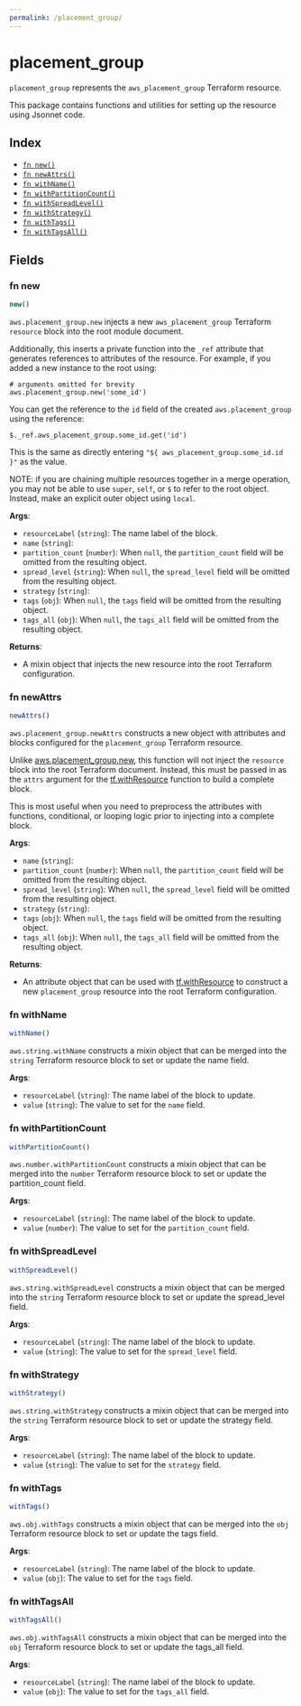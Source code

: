 ```yaml
---
permalink: /placement_group/
---
```


# placement_group

`placement_group` represents the `aws_placement_group` Terraform resource.



This package contains functions and utilities for setting up the resource using Jsonnet code.


## Index

* [`fn new()`](#fn-new)
* [`fn newAttrs()`](#fn-newattrs)
* [`fn withName()`](#fn-withname)
* [`fn withPartitionCount()`](#fn-withpartitioncount)
* [`fn withSpreadLevel()`](#fn-withspreadlevel)
* [`fn withStrategy()`](#fn-withstrategy)
* [`fn withTags()`](#fn-withtags)
* [`fn withTagsAll()`](#fn-withtagsall)

## Fields

### fn new

```ts
new()
```


`aws.placement_group.new` injects a new `aws_placement_group` Terraform `resource`
block into the root module document.

Additionally, this inserts a private function into the `_ref` attribute that generates references to attributes of the
resource. For example, if you added a new instance to the root using:

    # arguments omitted for brevity
    aws.placement_group.new('some_id')

You can get the reference to the `id` field of the created `aws.placement_group` using the reference:

    $._ref.aws_placement_group.some_id.get('id')

This is the same as directly entering `"${ aws_placement_group.some_id.id }"` as the value.

NOTE: if you are chaining multiple resources together in a merge operation, you may not be able to use `super`, `self`,
or `$` to refer to the root object. Instead, make an explicit outer object using `local`.

**Args**:
  - `resourceLabel` (`string`): The name label of the block.
  - `name` (`string`): 
  - `partition_count` (`number`):  When `null`, the `partition_count` field will be omitted from the resulting object.
  - `spread_level` (`string`):  When `null`, the `spread_level` field will be omitted from the resulting object.
  - `strategy` (`string`): 
  - `tags` (`obj`):  When `null`, the `tags` field will be omitted from the resulting object.
  - `tags_all` (`obj`):  When `null`, the `tags_all` field will be omitted from the resulting object.

**Returns**:
- A mixin object that injects the new resource into the root Terraform configuration.


### fn newAttrs

```ts
newAttrs()
```


`aws.placement_group.newAttrs` constructs a new object with attributes and blocks configured for the `placement_group`
Terraform resource.

Unlike [aws.placement_group.new](#fn-new), this function will not inject the `resource`
block into the root Terraform document. Instead, this must be passed in as the `attrs` argument for the
[tf.withResource](https://github.com/tf-libsonnet/core/tree/main/docs#fn-withresource) function to build a complete block.

This is most useful when you need to preprocess the attributes with functions, conditional, or looping logic prior to
injecting into a complete block.

**Args**:
  - `name` (`string`): 
  - `partition_count` (`number`):  When `null`, the `partition_count` field will be omitted from the resulting object.
  - `spread_level` (`string`):  When `null`, the `spread_level` field will be omitted from the resulting object.
  - `strategy` (`string`): 
  - `tags` (`obj`):  When `null`, the `tags` field will be omitted from the resulting object.
  - `tags_all` (`obj`):  When `null`, the `tags_all` field will be omitted from the resulting object.

**Returns**:
  - An attribute object that can be used with [tf.withResource](https://github.com/tf-libsonnet/core/tree/main/docs#fn-withresource) to construct a new `placement_group` resource into the root Terraform configuration.


### fn withName

```ts
withName()
```

`aws.string.withName` constructs a mixin object that can be merged into the `string`
Terraform resource block to set or update the name field.



**Args**:
  - `resourceLabel` (`string`): The name label of the block to update.
  - `value` (`string`): The value to set for the `name` field.


### fn withPartitionCount

```ts
withPartitionCount()
```

`aws.number.withPartitionCount` constructs a mixin object that can be merged into the `number`
Terraform resource block to set or update the partition_count field.



**Args**:
  - `resourceLabel` (`string`): The name label of the block to update.
  - `value` (`number`): The value to set for the `partition_count` field.


### fn withSpreadLevel

```ts
withSpreadLevel()
```

`aws.string.withSpreadLevel` constructs a mixin object that can be merged into the `string`
Terraform resource block to set or update the spread_level field.



**Args**:
  - `resourceLabel` (`string`): The name label of the block to update.
  - `value` (`string`): The value to set for the `spread_level` field.


### fn withStrategy

```ts
withStrategy()
```

`aws.string.withStrategy` constructs a mixin object that can be merged into the `string`
Terraform resource block to set or update the strategy field.



**Args**:
  - `resourceLabel` (`string`): The name label of the block to update.
  - `value` (`string`): The value to set for the `strategy` field.


### fn withTags

```ts
withTags()
```

`aws.obj.withTags` constructs a mixin object that can be merged into the `obj`
Terraform resource block to set or update the tags field.



**Args**:
  - `resourceLabel` (`string`): The name label of the block to update.
  - `value` (`obj`): The value to set for the `tags` field.


### fn withTagsAll

```ts
withTagsAll()
```

`aws.obj.withTagsAll` constructs a mixin object that can be merged into the `obj`
Terraform resource block to set or update the tags_all field.



**Args**:
  - `resourceLabel` (`string`): The name label of the block to update.
  - `value` (`obj`): The value to set for the `tags_all` field.

